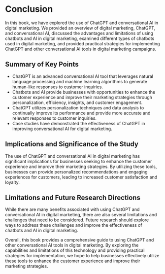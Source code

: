 Conclusion
==========

In this book, we have explored the use of ChatGPT and conversational AI in digital marketing. We provided an overview of digital marketing, ChatGPT, and conversational AI, discussed the advantages and limitations of using chatbots and AI in digital marketing, examined different types of chatbots used in digital marketing, and provided practical strategies for implementing ChatGPT and other conversational AI tools in digital marketing campaigns.

Summary of Key Points
---------------------

* ChatGPT is an advanced conversational AI tool that leverages natural language processing and machine learning algorithms to generate human-like responses to customer inquiries.
* Chatbots and AI provide businesses with opportunities to enhance the customer experience and improve their marketing strategies through personalization, efficiency, insights, and customer engagement.
* ChatGPT utilizes personalization techniques and data analysis to continually improve its performance and provide more accurate and relevant responses to customer inquiries.
* Case studies have demonstrated the effectiveness of ChatGPT in improving conversational AI for digital marketing.

Implications and Significance of the Study
------------------------------------------

The use of ChatGPT and conversational AI in digital marketing has significant implications for businesses seeking to enhance the customer experience and improve their marketing strategies. By utilizing these tools, businesses can provide personalized recommendations and engaging experiences for customers, leading to increased customer satisfaction and loyalty.

Limitations and Future Research Directions
------------------------------------------

While there are many benefits associated with using ChatGPT and conversational AI in digital marketing, there are also several limitations and challenges that need to be considered. Future research should explore ways to address these challenges and improve the effectiveness of chatbots and AI in digital marketing.

Overall, this book provides a comprehensive guide to using ChatGPT and other conversational AI tools in digital marketing. By exploring the capabilities and limitations of this technology and providing practical strategies for implementation, we hope to help businesses effectively utilize these tools to enhance the customer experience and improve their marketing strategies.
